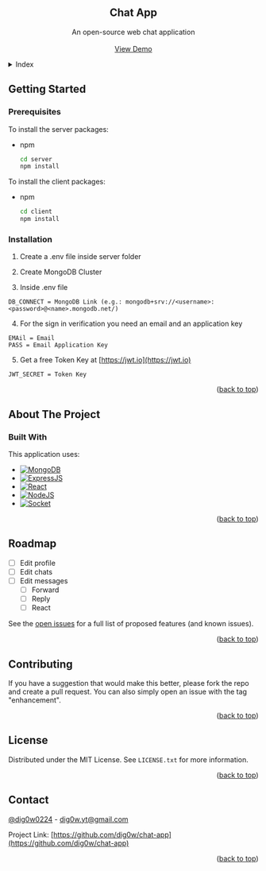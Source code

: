 <!-- PROJECT LOGO -->
<br />
<div align="center">
  <h2 align="center">Chat App</h2>

  <p align="center">
    An open-source web chat application
    <br />
    <br />
    <a href="https://github.com/dig0w/chat-app">View Demo</a>
  </p>
</div>



<!-- Index -->
<details>
  <summary>Index</summary>
  <ol>
    <li>
      <a href="#getting-started">Getting Started</a>
      <ul>
        <li><a href="#prerequisites">Prerequisites</a></li>
        <li><a href="#installation">Installation</a></li>
      </ul>
    </li>
    <li>
      <a href="#about-the-project">About The Project</a>
      <ul>
        <li><a href="#built-with">Built With</a></li>
      </ul>
    </li>
    <li><a href="#roadmap">Roadmap</a></li>
    <li><a href="#contributing">Contributing</a></li>
    <li><a href="#license">License</a></li>
    <li><a href="#contact">Contact</a></li>
  </ol>
</details>


<!-- GETTING STARTED -->
## Getting Started

### Prerequisites

To install the server packages:
* npm
  ```sh
  cd server
  npm install
  ```


To install the client packages:
* npm
  ```sh
  cd client
  npm install
  ```

### Installation

1. Create a .env file inside server folder

2. Create MongoDB Cluster

3. Inside .env file
  ```env
  DB_CONNECT = MongoDB Link (e.g.: mongodb+srv://<username>:<password>@<name>.mongodb.net/)
  ```

4. For the sign in verification you need an email and an application key
  ```env
  EMAil = Email
  PASS = Email Application Key
  ```

5. Get a free Token Key at [https://jwt.io](https://jwt.io)
  ```env
  JWT_SECRET = Token Key
  ```

<p align="right">(<a href="#readme-top">back to top</a>)</p>



<!-- ABOUT THE PROJECT -->
## About The Project

### Built With

This application uses:

* [![MongoDB][MongoDB.com]][MongoDB-url]
* [![ExpressJS][ExpressJS.com]][ExpressJS-url]
* [![React][React.js]][React-url]
* [![NodeJS][NodeJS.org]][NodeJS-url]
* [![Socket][Socket.io]][Socket-url]

<p align="right">(<a href="#readme-top">back to top</a>)</p>



<!-- ROADMAP -->
## Roadmap

- [ ] Edit profile
- [ ] Edit chats
- [ ] Edit messages
    - [ ] Forward
    - [ ] Reply
    - [ ] React

See the [open issues](https://github.com/dig0w/chat-app/issues) for a full list of proposed features (and known issues).

<p align="right">(<a href="#readme-top">back to top</a>)</p>



<!-- CONTRIBUTING -->
## Contributing

If you have a suggestion that would make this better, please fork the repo and create a pull request. You can also simply open an issue with the tag "enhancement".

<p align="right">(<a href="#readme-top">back to top</a>)</p>



<!-- LICENSE -->
## License

Distributed under the MIT License. See `LICENSE.txt` for more information.

<p align="right">(<a href="#readme-top">back to top</a>)</p>



<!-- CONTACT -->
## Contact

[@dig0w0224](https://twitter.com/dig0w0224) - dig0w.yt@gmail.com

Project Link: [https://github.com/dig0w/chat-app](https://github.com/dig0w/chat-app)

<p align="right">(<a href="#readme-top">back to top</a>)</p>



<!-- MARKDOWN LINKS & IMAGES -->
<!-- https://www.markdownguide.org/basic-syntax/#reference-style-links -->
[contributors-shield]: https://img.shields.io/github/contributors/othneildrew/Best-README-Template.svg?style=for-the-badge
[contributors-url]: https://github.com/othneildrew/Best-README-Template/graphs/contributors
[forks-shield]: https://img.shields.io/github/forks/othneildrew/Best-README-Template.svg?style=for-the-badge
[forks-url]: https://github.com/othneildrew/Best-README-Template/network/members
[stars-shield]: https://img.shields.io/github/stars/othneildrew/Best-README-Template.svg?style=for-the-badge
[stars-url]: https://github.com/othneildrew/Best-README-Template/stargazers
[issues-shield]: https://img.shields.io/github/issues/othneildrew/Best-README-Template.svg?style=for-the-badge
[issues-url]: https://github.com/othneildrew/Best-README-Template/issues
[license-shield]: https://img.shields.io/github/license/othneildrew/Best-README-Template.svg?style=for-the-badge
[license-url]: https://github.com/othneildrew/Best-README-Template/blob/master/LICENSE.txt
[linkedin-shield]: https://img.shields.io/badge/-LinkedIn-black.svg?style=for-the-badge&logo=linkedin&colorB=555
[linkedin-url]: https://linkedin.com/in/othneildrew
[product-screenshot]: images/screenshot.png
[MongoDB.com]: https://img.shields.io/badge/MongoDB-20232A?style=for-the-badge&logo=mongodb&logoColor=00FE69
[MongoDB-url]: https://www.mongodb.com/
[ExpressJS.com]: https://img.shields.io/badge/Express-20232A?style=for-the-badge&logo=express&logoColor=259DFF
[ExpressJS-url]: https://expressjs.com/
[React.js]: https://img.shields.io/badge/React-20232A?style=for-the-badge&logo=react&logoColor=61DAFB
[React-url]: https://reactjs.org/
[NodeJS.org]: https://img.shields.io/badge/NodeJS-20232A?style=for-the-badge&logo=nodedotjs&logoColor=5FA04E
[NodeJS-url]: https://nodejs.org/
[Socket.io]: https://img.shields.io/badge/Socket-20232A?style=for-the-badge&logo=socketdotio&logoColor=FEFEFE
[Socket-url]: https://socket.io/
